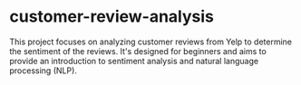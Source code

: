 # customer-review-analysis
This project focuses on analyzing customer reviews from Yelp to determine the sentiment of the reviews. It's designed for beginners and aims to provide an introduction to sentiment analysis and natural language processing (NLP). 
